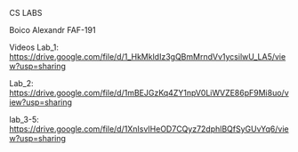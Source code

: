 CS LABS

Boico Alexandr
FAF-191


Videos
Lab_1:    https://drive.google.com/file/d/1_HkMkldIz3gQBmMrndVv1ycsilwU_LA5/view?usp=sharing

Lab_2:    https://drive.google.com/file/d/1mBEJGzKq4ZY1npV0LiWVZE86pF9Mi8uo/view?usp=sharing

lab_3-5:  https://drive.google.com/file/d/1XnIsvIHeOD7CQyz72dphlBQfSyGUvYq6/view?usp=sharing


